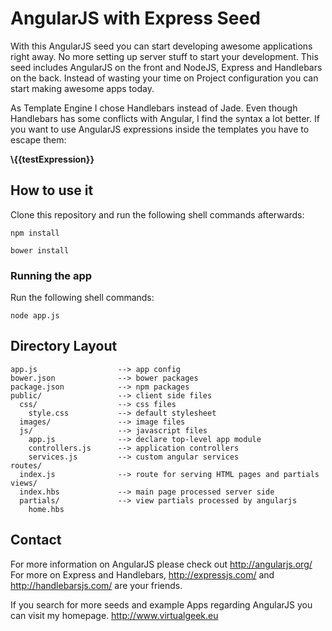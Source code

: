 # AngularJS with Express Seed

With this AngularJS seed you can start developing awesome applications right away. No more setting
up server stuff to start your development. This seed includes AngularJS on the front and NodeJS, Express and
Handlebars on the back. Instead of wasting your time on Project configuration you can start making awesome apps today.

As Template Engine I chose Handlebars instead of Jade. Even though Handlebars has some conflicts with Angular,
I find the syntax a lot better. If you want to use AngularJS expressions inside the templates you have to escape them:

**\\{{testExpression}}**

## How to use it

Clone this repository and run the following shell commands afterwards:

```shell
npm install
```

```shell
bower install
```

### Running the app

Run the following shell commands:

```shell
node app.js
```

## Directory Layout
    
    app.js                  --> app config
    bower.json              --> bower packages
    package.json            --> npm packages
    public/                 --> client side files
      css/                  --> css files
        style.css           --> default stylesheet
      images/               --> image files
      js/                   --> javascript files
        app.js              --> declare top-level app module
        controllers.js      --> application controllers
        services.js         --> custom angular services
    routes/
      index.js              --> route for serving HTML pages and partials
    views/
      index.hbs             --> main page processed server side
      partials/             --> view partials processed by angularjs
        home.hbs



## Contact

For more information on AngularJS please check out http://angularjs.org/
For more on Express and Handlebars, http://expressjs.com/ and http://handlebarsjs.com/ are
your friends.

If you search for more seeds and example Apps regarding AngularJS you can visit my homepage.
http://www.virtualgeek.eu
